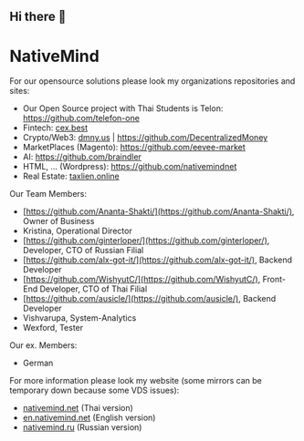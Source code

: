 ## Hi there 👋

# NativeMind

For our opensource solutions please look my organizations repositories and sites:
- Our Open Source project with Thai Students is Telon: https://github.com/telefon-one
- Fintech: <a href="https://cex.best/">cex.best</a>
- Crypto/Web3: <a href="https://dmny.us/">dmny.us</a> | https://github.com/DecentralizedMoney
- MarketPlaces (Magento): https://github.com/eevee-market
- AI: https://github.com/braindler
- HTML, ... (Wordpress): https://github.com/nativemindnet
- Real Estate: <a href="https://taxlien.online/">taxlien.online</a>

Our Team Members:
- [https://github.com/Ananta-Shakti/](https://github.com/Ananta-Shakti/), Owner of Business
- Kristina, Operational Director
- [https://github.com/ginterloper/](https://github.com/ginterloper/), Developer, CTO of Russian Filial
- [https://github.com/alx-got-it/](https://github.com/alx-got-it/), Backend Developer
- [https://github.com/WishyutC/](https://github.com/WishyutC/), Front-End Developer, CTO of Thai Filial
- [https://github.com/ausicle/](https://github.com/ausicle/), Backend Developer
- Vishvarupa, System-Analytics
- Wexford, Tester

Our ex. Members:
- German

For more information please look my website (some mirrors can be temporary down because some VDS issues):
- <a href="https://nativemind.net/">nativemind.net</a> (Thai version)
- <a href="https://en.nativemind.net/">en.nativemind.net</a> (English version)
- <a href="https://nativemind.ru/">nativemind.ru</a> (Russian version)
